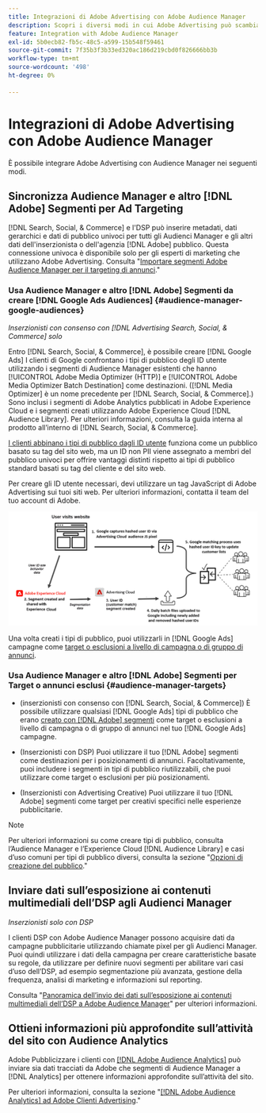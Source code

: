 ```yaml
---
title: Integrazioni di Adobe Advertising con Adobe Audience Manager
description: Scopri i diversi modi in cui Adobe Advertising può scambiare dati con Adobe Audience Manager.
feature: Integration with Adobe Audience Manager
exl-id: 5b0ecb82-fb5c-48c5-a599-15b548f59461
source-git-commit: 7f35b3f3b33ed320ac186d219cbd0f826666bb3b
workflow-type: tm+mt
source-wordcount: '498'
ht-degree: 0%

---
```


# Integrazioni di Adobe Advertising con Adobe Audience Manager

È possibile integrare Adobe Advertising con Audience Manager nei seguenti modi.

## Sincronizza Audience Manager e altro [!DNL Adobe] Segmenti per Ad Targeting

[!DNL Search, Social, & Commerce] e l&#39;DSP può inserire metadati, dati gerarchici e dati di pubblico univoci per tutti gli Audienci Manager e gli altri dati dell&#39;inserzionista o dell&#39;agenzia [!DNL Adobe] pubblico. Questa connessione univoca è disponibile solo per gli esperti di marketing che utilizzano Adobe Advertising. Consulta &quot;[Importare segmenti Adobe Audience Manager per il targeting di annunci](/help/integrations/audience-manager/import-audiences.md).&quot;

### Usa Audience Manager e altro [!DNL Adobe] Segmenti da creare [!DNL Google Ads Audiences] {#audience-manager-google-audiences}

*Inserzionisti con consenso con [!DNL Advertising Search, Social, & Commerce] solo*

Entro [!DNL Search, Social, & Commerce], è possibile creare [!DNL Google Ads] I clienti di Google confrontano i tipi di pubblico degli ID utente utilizzando i segmenti di Audience Manager esistenti che hanno [!UICONTROL Adobe Media Optimizer (HTTP)] e [!UICONTROL Adobe Media Optimizer Batch Destination] come destinazioni. ([!DNL Media Optimizer] è un nome precedente per [!DNL Search, Social, & Commerce].) Sono inclusi i segmenti di Adobe Analytics pubblicati in Adobe Experience Cloud e i segmenti creati utilizzando Adobe Experience Cloud [!DNL Audience Library]. Per ulteriori informazioni, consulta la guida interna al prodotto all’interno di [!DNL Search, Social, & Commerce].

[I clienti abbinano i tipi di pubblico dagli ID utente](https://support.google.com/google-ads/answer/9199250) funziona come un pubblico basato su tag del sito web, ma un ID non PII viene assegnato a membri del pubblico univoci per offrire vantaggi distinti rispetto ai tipi di pubblico standard basati su tag del cliente e del sito web.

Per creare gli ID utente necessari, devi utilizzare un tag JavaScript di Adobe Advertising <!-- with a user ID parameter -->sui tuoi siti web. Per ulteriori informazioni, contatta il team del tuo account di Adobe.

![processo di creazione del segmento](/help/integrations/assets/ad_search_user_id_pic.png)

Una volta creati i tipi di pubblico, puoi utilizzarli in [!DNL Google Ads] campagne come [target o esclusioni a livello di campagna o di gruppo di annunci](#audience-manager-targets).

### Usa Audience Manager e altro [!DNL Adobe] Segmenti per Target o annunci esclusi {#audience-manager-targets}

* (inserzionisti con consenso con [!DNL Search, Social, & Commerce]) È possibile utilizzare qualsiasi [!DNL Google Ads] tipi di pubblico che erano [creato con [!DNL Adobe] segmenti](#audience-manager-google-audiences) come target o esclusioni a livello di campagna o di gruppo di annunci nel tuo [!DNL Google Ads] campagne.

* (Inserzionisti con DSP) Puoi utilizzare il tuo [!DNL Adobe] segmenti come destinazioni per i posizionamenti di annunci. Facoltativamente, puoi includere i segmenti in tipi di pubblico riutilizzabili, che puoi utilizzare come target o esclusioni per più posizionamenti.

* (Inserzionisti con Advertising Creative) Puoi utilizzare il tuo [!DNL Adobe] segmenti come target per creativi specifici nelle esperienze pubblicitarie.

>[!NOTE]
>
>Per ulteriori informazioni su come creare tipi di pubblico, consulta l’Audience Manager e l’Experience Cloud [!DNL Audience Library] e casi d’uso comuni per tipi di pubblico diversi, consulta la sezione &quot;[Opzioni di creazione del pubblico](https://experienceleague.adobe.com/docs/experience-cloud-kcs/kbarticles/KA-16471.html).&quot;

## Inviare dati sull’esposizione ai contenuti multimediali dell’DSP agli Audienci Manager

*Inserzionisti solo con DSP*

I clienti DSP con Adobe Audience Manager possono acquisire dati da campagne pubblicitarie utilizzando chiamate pixel per gli Audienci Manager. Puoi quindi utilizzare i dati della campagna per creare caratteristiche basate su regole, da utilizzare per definire nuovi segmenti per abilitare vari casi d’uso dell’DSP, ad esempio segmentazione più avanzata, gestione della frequenza, analisi di marketing e informazioni sul reporting.

Consulta &quot;[Panoramica dell’invio dei dati sull’esposizione ai contenuti multimediali dell’DSP a Adobe Audience Manager](/help/integrations/audience-manager/media-data-integration/overview.md)&quot; per ulteriori informazioni.

## Ottieni informazioni più approfondite sull’attività del sito con Audience Analytics

Adobe Pubblicizzare i clienti con [[!DNL Adobe Audience Analytics]](https://experienceleague.adobe.com/docs/analytics/integration/audience-analytics/mc-audiences-aam.html) può inviare sia dati tracciati da Adobe che segmenti di Audience Manager a [!DNL Analytics] per ottenere informazioni approfondite sull’attività del sito.

Per ulteriori informazioni, consulta la sezione &quot;[[!DNL Adobe Audience Analytics] ad Adobe Clienti Advertising](/help/integrations/audience-manager/audience-analytics.md).&quot;
